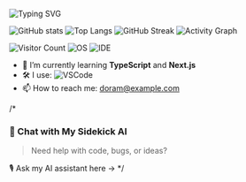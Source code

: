 ![Typing SVG](https://readme-typing-svg.demolab.com?font=Fira+Code&duration=2000&pause=1000&color=F75C7E&width=435&lines=Hello+there!+I'm+Doram419;Welcome+to+my+GitHub+Profile!)

![GitHub stats](https://github-readme-stats.vercel.app/api?username=doram419&show_icons=true&theme=radical)
![Top Langs](https://github-readme-stats.vercel.app/api/top-langs/?username=doram419&layout=compact&theme=radical)
![GitHub Streak](https://github-readme-streak-stats.herokuapp.com/?user=doram419&theme=radical)
![Activity Graph](https://github-readme-activity-graph.vercel.app/graph?username=doram419&theme=radical)

![Visitor Count](https://komarev.com/ghpvc/?username=doram419&color=blue)
![OS](https://img.shields.io/badge/OS-Windows-blue?logo=windows)
![IDE](https://img.shields.io/badge/IDE-VSCode-blue?logo=visualstudiocode)

- 🌱 I’m currently learning **TypeScript** and **Next.js**
- 🛠️ I use: ![VSCode](https://img.shields.io/badge/VSCode-blue?logo=visualstudiocode)
- 📫 How to reach me: [doram@example.com](mailto:doram@example.com)

/*
### 💬 Chat with My Sidekick AI
> Need help with code, bugs, or ideas?

🎙️ Ask my AI assistant here → */
